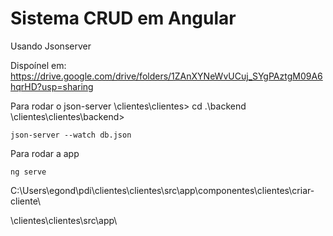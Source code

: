 <h1>Sistema CRUD em Angular</h1>

Usando Jsonserver

Dispoínel em:
https://drive.google.com/drive/folders/1ZAnXYNeWvUCuj_SYgPAztgM09A6hqrHD?usp=sharing

Para rodar o json-server
\clientes\clientes> cd .\backend\
\clientes\clientes\backend> 
```
json-server --watch db.json
```


Para rodar a app
```
ng serve
```
C:\Users\egond\pdi\clientes\clientes\src\app\componentes\clientes\criar-cliente\

\clientes\clientes\src\app\
